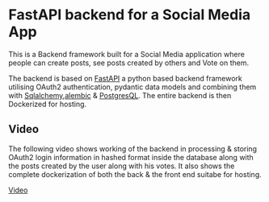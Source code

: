 # FastAPI backend for a Social Media App

This is a Backend framework built for a Social Media application where people can create posts, see posts created by others and Vote on them.

The backend is based on [FastAPI](https://fastapi.tiangolo.com/) a python based backend framework utilising OAuth2 authentication, pydantic data models and combining them with [Sqlalchemy](https://www.sqlalchemy.org/),[alembic](https://alembic.sqlalchemy.org/en/latest/)  & [PostgresQL](https://www.postgresql.org/). The entire backend is then Dockerized for hosting.

## Video

The following video shows working of the backend in processing & storing OAuth2 login information in hashed format inside the database along with the posts created by the user along with his votes. It also shows the complete dockerization of both the back & the front end suitabe for hosting.

[Video](./assets/FullStack.mp4)